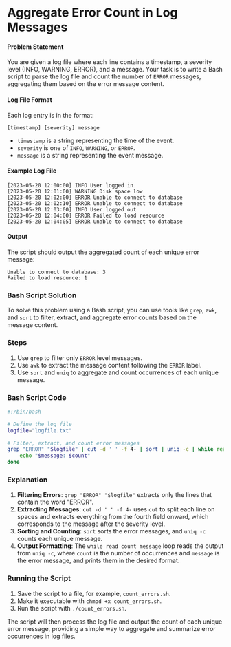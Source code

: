 # Aggregate Error Count in Log Messages 

#### Problem Statement

You are given a log file where each line contains a timestamp, a severity level (INFO, WARNING, ERROR), and a message. Your task is to write a Bash script to parse the log file and count the number of `ERROR` messages, aggregating them based on the error message content.

#### Log File Format

Each log entry is in the format:
```
[timestamp] [severity] message
```
- `timestamp` is a string representing the time of the event.
- `severity` is one of `INFO`, `WARNING`, or `ERROR`.
- `message` is a string representing the event message.

#### Example Log File

```plaintext
[2023-05-20 12:00:00] INFO User logged in
[2023-05-20 12:01:00] WARNING Disk space low
[2023-05-20 12:02:00] ERROR Unable to connect to database
[2023-05-20 12:02:10] ERROR Unable to connect to database
[2023-05-20 12:03:00] INFO User logged out
[2023-05-20 12:04:00] ERROR Failed to load resource
[2023-05-20 12:04:05] ERROR Unable to connect to database
```

#### Output

The script should output the aggregated count of each unique error message:
```
Unable to connect to database: 3
Failed to load resource: 1
```

### Bash Script Solution

To solve this problem using a Bash script, you can use tools like `grep`, `awk`, and `sort` to filter, extract, and aggregate error counts based on the message content.

### Steps

1. Use `grep` to filter only `ERROR` level messages.
2. Use `awk` to extract the message content following the `ERROR` label.
3. Use `sort` and `uniq` to aggregate and count occurrences of each unique message.

### Bash Script Code

```bash
#!/bin/bash

# Define the log file
logfile="logfile.txt"

# Filter, extract, and count error messages
grep "ERROR" "$logfile" | cut -d ' ' -f 4- | sort | uniq -c | while read count message; do
    echo "$message: $count"
done
```

### Explanation

1. **Filtering Errors**: `grep "ERROR" "$logfile"` extracts only the lines that contain the word "ERROR".
2. **Extracting Messages**: `cut -d ' ' -f 4-` uses `cut` to split each line on spaces and extracts everything from the fourth field onward, which corresponds to the message after the severity level.
3. **Sorting and Counting**: `sort` sorts the error messages, and `uniq -c` counts each unique message.
4. **Output Formatting**: The `while read count message` loop reads the output from `uniq -c`, where `count` is the number of occurrences and `message` is the error message, and prints them in the desired format.

### Running the Script

1. Save the script to a file, for example, `count_errors.sh`.
2. Make it executable with `chmod +x count_errors.sh`.
3. Run the script with `./count_errors.sh`.

The script will then process the log file and output the count of each unique error message, providing a simple way to aggregate and summarize error occurrences in log files.